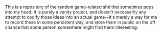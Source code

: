 This is a repository of the random game-related shit that sometimes pops into my head. It is purely a vanity project, and doesn't necessarily any attempt to codify those ideas into an actual game--it's merely a way for me to record these in some persistent way, and store them in public on the off chance that some person somewhere might find them interesting.
